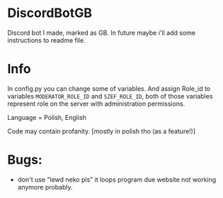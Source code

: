 # DiscordBotGB
Discord bot I made, marked as GB. In future maybe i'll add some instructions to readme file.

# Info
In config.py you can change some of variables. And assign Role_id to variables `MODERATOR_ROLE_ID` and `SZEF_ROLE_ID`, both of those variables represent role on the server with administration permissions.

Language = Polish, English

Code may contain profanity. [mostly in polish tho (as a feature!)]

# Bugs:
- don't use "lewd neko pls" it loops program due website not working anymore probably.
